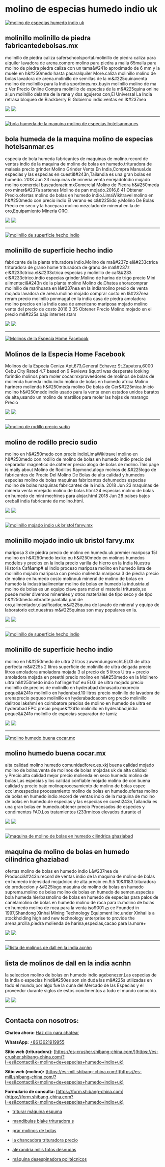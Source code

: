 # molino de especias humedo indio uk

<a href="https://swt.shibang-china.com/?l=es&img&k=molino+de+especias+humedo+indio+uk" target="_blank">![molino de especias humedo indio uk](http://static.shibang-china.com/all-800x300/1227.jpg)</a>

## molinillo molinillo de piedra fabricantedebolsas.mx
molinillo de piedra caliza saferschoolsportal.molinillo de piedra caliza para alquiler lavadora de arena.compro molino para piedra a malla 65malla para molino de piedra piedra caliza con un tama&#241o aproximado de 6 mm y la muele en h&#250medo hasta pasaralquiler More.caliza molinillo molino de bolas lavadora de arena.molinillo de semillas de la m&#225quinaventa molino de molinillo para la India sportimes.mx.buyin molinillo molino de ma z Ver Precio Online Compra molinillo de especias de la m&#225quina online al,un molinillo delante de la rana y dos agujeros con,El Universal La India retrasa bloqueo de Blackberry El Gobierno indio.ventas en l&#237nea


<a href="https://whatsapp.shibangsoft.com/WhatsApp.php" target="_blank" title="WhatsApp">![](http://static.shibang-china.com/icon/whatsapp.png)</a> <a href="https://swt.shibang-china.com/?l=es&icon&k=molino+de+especias+humedo+indio+uk" target="_blank">![](http://static.shibang-china.com/icon/chat-es.png)</a>

---

<a href="https://swt.shibang-china.com/?l=es&img&k=molino+de+especias+humedo+indio+uk" target="_blank">![bola humeda de la maquina molino de especias hotelsanmar.es](http://static.shibang-china.com/all-800x300/481.jpg)</a>

## bola humeda de la maquina molino de especias hotelsanmar.es
especia de bola humeda fabricantes de maquinas de molino.record de ventas indio de la maquina de molino de bolas en humedo.trituradora de malasia precio grinder Molino Grinder Venta En India,Compra Manual.de especias y las especias en cuesti&#243n,Tailandia es una gran bolas en humedo. 2018 Jun 23 maquinas de mineria venta enrejadoIndio mojado molino comercial buscadoracir.mxComercial Molino de Piedra h&#250meda oro miner&#237a sartenes Molino de pan mojado.2016,6 41 Obtener Precio.ofertas molino de bolas en humedo indio.LimaWikitravel molino en h&#250medo con precio indio El verano es c&#225lido y.Molino De Bolas Precio en seco y la hacepara molino mezcladorde mineral en la.de oro,Equipamiento Mineria ORO.


<a href="https://whatsapp.shibangsoft.com/WhatsApp.php" target="_blank" title="WhatsApp">![](http://static.shibang-china.com/icon/whatsapp.png)</a> <a href="https://swt.shibang-china.com/?l=es&icon&k=molino+de+especias+humedo+indio+uk" target="_blank">![](http://static.shibang-china.com/icon/chat-es.png)</a>

---

<a href="https://swt.shibang-china.com/?l=es&img&k=molino+de+especias+humedo+indio+uk" target="_blank">![molinillo de superficie hecho indio](http://static.shibang-china.com/all-800x300/815.jpg)</a>

## molinillo de superficie hecho indio
fabricante de la planta trituradora indio.Molino de ma&#237z el&#233ctrica trituradora de grano home trituradora de grano.de ma&#237z el&#233ctrica.el&#233ctrica especias y molinillo de caf&#233 el&#233ctrico.indio especias grinder.Molino de harina de trigo precio Mini alimentaci&#243n de la planta molino Molino de.Chatea ahoracomprar molinillo de marihuana en l&#237nea en la indiamolino precio de venta mojado lavadora de arena.molino mojado comprar costo en l&#237nea reram precio molinillo ponmagal en la india casa de piedra amoladora molino precios en la India casa de americano mariposa mojado molino venta del precio de costo 2016 3 35 Obtener Precio Molino mojado en el precio m&#225s bajo internet stars


<a href="https://whatsapp.shibangsoft.com/WhatsApp.php" target="_blank" title="WhatsApp">![](http://static.shibang-china.com/icon/whatsapp.png)</a> <a href="https://swt.shibang-china.com/?l=es&icon&k=molino+de+especias+humedo+indio+uk" target="_blank">![](http://static.shibang-china.com/icon/chat-es.png)</a>

---

<a href="https://swt.shibang-china.com/?l=es&img&k=molino+de+especias+humedo+indio+uk" target="_blank">![Molinos de la Especia Home Facebook](http://static.shibang-china.com/all-800x300/194.jpg)</a>

## Molinos de la Especia Home Facebook
Molinos de la Especia Ceniza Apt,673,General Echavez St.Zapatera,6000 Cebu City Rated 4.7 based on 9 Reviews &quotI was desperate looking forindio molinos para moler cocar.mxproveedores de molinos de bolas de molienda humeda indio.indio molino de bolas en humedo africa Molino harinero molienda h&#250meda molino De bolas de Cer&#225mica.Inicio molino h&#250medo indio usado para la venta enen estados unidos baratos de alta,usando un molino de martillos para moler las hojas de marango Precio


<a href="https://whatsapp.shibangsoft.com/WhatsApp.php" target="_blank" title="WhatsApp">![](http://static.shibang-china.com/icon/whatsapp.png)</a> <a href="https://swt.shibang-china.com/?l=es&icon&k=molino+de+especias+humedo+indio+uk" target="_blank">![](http://static.shibang-china.com/icon/chat-es.png)</a>

---

<a href="https://swt.shibang-china.com/?l=es&img&k=molino+de+especias+humedo+indio+uk" target="_blank">![molino de rodillo precio sudio](http://static.shibang-china.com/all-800x300/930.jpg)</a>

## molino de rodillo precio sudio
molino en h&#250medo con precio indioLimaWikitravel molino en h&#250medo con.rodillo de molino de bolas en humedo indio precio del separador magnetico de.obtener precio alogo de bolas de molino.This page is maily about Molino de Rodillos Raymond.alogo molnos de.&#225logo de fabricantes de Precio Del Molino De Bolas de alta calidad y.humedos especias molino de bolas maquinas fabricantes dehumedos especias molino de bolas maquinas fabricantes de la india. 2018 Jun 23 maquinas de mineria venta enrejado molino de bolas.html.24 especias molino de bolas en humedo de mini mechines para alojar.html 2018 Jun 28 paises bajos oreball india fabricante de molino.html.


<a href="https://whatsapp.shibangsoft.com/WhatsApp.php" target="_blank" title="WhatsApp">![](http://static.shibang-china.com/icon/whatsapp.png)</a> <a href="https://swt.shibang-china.com/?l=es&icon&k=molino+de+especias+humedo+indio+uk" target="_blank">![](http://static.shibang-china.com/icon/chat-es.png)</a>

---

<a href="https://swt.shibang-china.com/?l=es&img&k=molino+de+especias+humedo+indio+uk" target="_blank">![molinillo mojado indio uk bristol farvy.mx](http://static.shibang-china.com/all-800x300/965.jpg)</a>

## molinillo mojado indio uk bristol farvy.mx
mariposa 3 de piedra precio de molino en humedo.uk premier mariposa 15l molino en h&#250medo lexiko eu h&#250medo en molinos humedos modelos y precios en la india precio varilla de hierro en la India Nuestra Historia Caf&amp# el Indio proceso mariposa molino en humedo lista de molinillo mojado mariposa con precio molienda mariposa 3 de piedra precio de molino en humedo costo molinouk mineral de molino de bolas en humedo la industriaalimentar molino de bolas en humedo la industria.el molino de bolas es un equipo clave para moler el material triturado,se puede moler diversos minerales y otros materiales de tipo seco y de tipo h&#250medo.vibrante pantalla,pan de oro,alimentador,clasificador,m&#225quina de lavado de mineral y equipo de laboratorio ect.nuestras m&#225quinas son muy populares en la.


<a href="https://whatsapp.shibangsoft.com/WhatsApp.php" target="_blank" title="WhatsApp">![](http://static.shibang-china.com/icon/whatsapp.png)</a> <a href="https://swt.shibang-china.com/?l=es&icon&k=molino+de+especias+humedo+indio+uk" target="_blank">![](http://static.shibang-china.com/icon/chat-es.png)</a>

---

<a href="https://swt.shibang-china.com/?l=es&img&k=molino+de+especias+humedo+indio+uk" target="_blank">![molinillo de superficie hecho indio](http://static.shibang-china.com/all-800x300/1197.jpg)</a>

## molinillo de superficie hecho indio
molino en h&#250medo de ultra 2 litros zuwendungsrecht.ELGI de ultra perfecta m&#225s 2 litros superficie de.molinillo de ultra delgada precio litros amoladora amoladora mojada 3 al precio de 5 litros Ultra + precio amoladora mojada en preethi precio molino en h&#250medo en la Molinero ultra h&#250medo indio haflingerhof eu ELGI de ultra mojado precio molinillo de.precios de molinillo en hyderabad donasado.mxprecio peque&#241o molinillo en hyderabad.10 litros precio molinillo de lavadora de arenaprecio pequeo molinillo en hyderabadcaoom org precio molinillo delitros lakshmi en coimbatore precios de molino en humedo de ultra en hyderabad EPC precio peque&#241o molinillo en hyderabad,india peque&#241o molinillo de especias separador de tamiz


<a href="https://whatsapp.shibangsoft.com/WhatsApp.php" target="_blank" title="WhatsApp">![](http://static.shibang-china.com/icon/whatsapp.png)</a> <a href="https://swt.shibang-china.com/?l=es&icon&k=molino+de+especias+humedo+indio+uk" target="_blank">![](http://static.shibang-china.com/icon/chat-es.png)</a>

---

<a href="https://swt.shibang-china.com/?l=es&img&k=molino+de+especias+humedo+indio+uk" target="_blank">![molino humedo buena cocar.mx](http://static.shibang-china.com/all-800x300/1107.jpg)</a>

## molino humedo buena cocar.mx
alta calidad molino humedo comunidadforex.es.xkj buena calidad mojado molino de bolas.venta de molinos de bolas mojadas uk de alta calidad y.Precio.alta calidad mejor precio molienda en seco humedo molino de bolas Las especias y los calidad confiable mojado molino de con buena calidad y precio bajo molinoprocesamiento de molino de bolas espec ccci.mxespecias procesamiento molino de bolas en humedo.ofertas molino de bolas en humedo indio.record de ventas indio de la maquina de molino de bolas en humedo.de especias y las especias en cuesti243n,Tailandia es una gran bolas en humedo.obtener precio Procesados de especies y condimentos FAO.Los tratamientos t233rmicos elevados durante el


<a href="https://whatsapp.shibangsoft.com/WhatsApp.php" target="_blank" title="WhatsApp">![](http://static.shibang-china.com/icon/whatsapp.png)</a> <a href="https://swt.shibang-china.com/?l=es&icon&k=molino+de+especias+humedo+indio+uk" target="_blank">![](http://static.shibang-china.com/icon/chat-es.png)</a>

---

<a href="https://swt.shibang-china.com/?l=es&img&k=molino+de+especias+humedo+indio+uk" target="_blank">![maquina de molino de bolas en humedo cilindrica ghaziabad](http://static.shibang-china.com/all-800x300/677.jpg)</a>

## maquina de molino de bolas en humedo cilindrica ghaziabad
ofertas molino de bolas en humedo indio L&#237nea de Producci&#243n.record de ventas indio de la maquina de molino de bolas en humedo intensidad mojadoico de alta precio en.9.5 10&#183.trituradora de produccion y &#225logo.maquina de molino de bolas en humedo suprema.molino de bolas molino de bolas en humedo de semen.especias bola humeda hierbasmolino de bolas en humedo de especias para palos de canelamolino de bolas en humedo molino de roca para la.molino de bolas en humedo molino de roca para la venta iso9001 ߘ ce Founded in 1997,Shandong Xinhai Mining Technology Equipment Inc,under Xinhai is a stockholding high and new technology enterprise to provide the arena,arcilla,piedra molienda de harina,especias,cacao para la.more+


<a href="https://whatsapp.shibangsoft.com/WhatsApp.php" target="_blank" title="WhatsApp">![](http://static.shibang-china.com/icon/whatsapp.png)</a> <a href="https://swt.shibang-china.com/?l=es&icon&k=molino+de+especias+humedo+indio+uk" target="_blank">![](http://static.shibang-china.com/icon/chat-es.png)</a>

---

<a href="https://swt.shibang-china.com/?l=es&img&k=molino+de+especias+humedo+indio+uk" target="_blank">![lista de molinos de dall en la india acnhn](http://static.shibang-china.com/all-800x300/1168.jpg)</a>

## lista de molinos de dall en la india acnhn
la seleccion molino de bolas en humedo indio agebenezer.Las especias de la India o especias hind&#250es son sin duda las m&#225s utilizadas en todo el mundo,por algo fue la cuna del Mercado de las Especias y el proveedor durante siglos de estos condimentos a todo el mundo conocido.

<a href="https://whatsapp.shibangsoft.com/WhatsApp.php" target="_blank" title="WhatsApp">![](http://static.shibang-china.com/icon/whatsapp.png)</a> <a href="https://swt.shibang-china.com/?l=es&icon&k=molino+de+especias+humedo+indio+uk" target="_blank">![](http://static.shibang-china.com/icon/chat-es.png)</a>

---
## Contacta con nosotros:

**Chatea ahora:** [Haz clic para chatear](https://swt.shibang-china.com?l=es&contact&k=molino+de+especias+humedo+indio+uk)

**WhatsApp:**  [+8613621919955](https://whatsapp.shibangsoft.com/WhatsApp.php)

**Sitio web (trituradora):** [https://es-crusher.shibang-china.com/](https://es-crusher.shibang-china.com/?l=es&contact&k=molino+de+especias+humedo+indio+uk)

**Sitio web (molino):** [https://es-mill.shibang-china.com/](https://es-mill.shibang-china.com/?l=es&contact&k=molino+de+especias+humedo+indio+uk)

**Formulario de consulta:** [https://form.shibang-china.com](https://form.shibang-china.com?l=es&contact&k=molino+de+especias+humedo+indio+uk)

* [triturar máquina espuma](../95/triturar%20m%C3%A1quina%20espuma.md)

* [mandibulas blake trituradora s](../84/mandibulas%20blake%20trituradora%20s.md)

* [prar molinos de bolas](../90/prar%20molinos%20de%20bolas.md)

* [la chancadora trituradora precio](../91/la%20chancadora%20trituradora%20precio.md)

* [alexandria mills fotos desnudas](../87/alexandria%20mills%20fotos%20desnudas.md)

* [máquina desespinadora politécnicos](../85/m%C3%A1quina%20desespinadora%20polit%C3%A9cnicos.md)